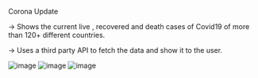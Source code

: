  Corona Update
 
 ->  Shows the current live , recovered and death cases of Covid19 of more than 120+ different countries.
 
 ->  Uses a third party API to fetch the data and show it to the user.

![image](https://user-images.githubusercontent.com/72219885/206428003-0ec50b9a-8892-4148-b0ba-c5116ea64533.png)
![image](https://user-images.githubusercontent.com/72219885/206428101-5a79197a-6273-46b6-8147-7f561e1e1fac.png)
![image](https://user-images.githubusercontent.com/72219885/206428459-6546c755-9d48-4c03-a24b-2056c4bfc2fa.png)
